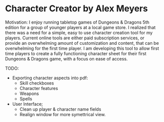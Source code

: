 ﻿# Character Creator by Alex Meyers
 
Motivation: 
I enjoy running tabletop games of Dungeons & Dragons 5th edition for a group of younger players at a local game store. I realized that there was a need for a simple, easy to use character creation tool for my players. Current online tools are either paid subscription services, or provide an overwhelming amount of customization and content, that can be overwhelming for the first time player. 
I am developing this tool to allow first time players to create a fully functioning character sheet for their first Dungeons & Dragons game, with a focus on ease of access.
 
 
TODO: 
- Exporting character aspects into pdf:
    - Skill checkboxes
    - Character features
    - Weapons
    - Spells
- User Interface;
    - Clean up player & character name fields
    - Realign window for more symettrical view.   
